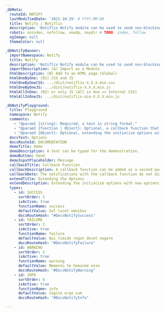 ```yaml
---
_dbMeta:
  routeId: NOTIFY
  lastModifiedDate: '2021-10-29' # YYYY-MM-DD
  title: Notify | Notiflix
  description: 'Notiflix Notify module can be used to send non-blocking alerts/notifications. This module includes 4 types of notifications: "Success", "Failure", "Warning", and "Info".'
  robots: noindex, nofollow, noodp, noydir # TODO: index, follow
  ogImage: null
  themeColor: null

_dbNotifyBanner:
  importNamespace: Notify
  title: Notify
  description: 'Notiflix Notify module can be used to send non-blocking alerts/notifications. This module includes 4 types of notifications: "Success", "Failure", "Warning", and "Info".'
  importDescription: (A) Import as a Module
  htmlDescription: (B) Add to an HTML page (Global)
  htmlOneByOne: (B1) CSS and JS
  htmlOneByOneCSS: .../dist/notiflix-X.X.X.min.css
  htmlOneByOneJS: .../dist/notiflix-X.X.X.min.js
  htmlAllInOne: (B2) or only JS (All in One => Internal CSS)
  htmlAllInOneJS: .../dist/notiflix-aio-X.X.X.min.js

_dbNotifyPlayground:
  title: Playground
  namespace: Notify
  comments:
    - "@param1 {string}: Required, a text in string format."
    - "@param2 {function | Object}: Optional, a callback function that will be called when the notification element has been clicked. Or, extending the initialize options with new options for each notification element."
    - "@param3 {Object}: Optional, extending the initialize options with new options for each notification element. (If the second parameter has been already used for a callback function.)"
  docsText: Options
  docsRouteId: DOCUMENTATION
  demoTitle: Demo
  demoDescription: A text can be typed for the demonstration.
  demoButton: Send
  demoInputPlaceholder: Message
  callbackTitle: Callback Function
  callbackDescription: A callback function can be added as a second parameter. The callback function can be used for all types of notifications.
  callbackNote: The notifications with the callback function do not disappear until they were clicked.
  extendTitle: Extending the Options
  extendDescription: Extending the initialize options with new options for each notification element.
  types:
    - id: SUCCESS
      sortOrder: 1
      isActive: true
      functionName: success
      defaultValue: Sol lucet omnibus
      docsRouteHash: "#DocsNotifySuccess"
    - id: FAILURE
      sortOrder: 2
      isActive: true
      functionName: failure
      defaultValue: Qui timide rogat docet negare
      docsRouteHash: "#DocsNotifyFailure"
    - id: WARNING
      sortOrder: 3
      isActive: true
      functionName: warning
      defaultValue: Memento te hominem esse
      docsRouteHash: "#DocsNotifyWarning"
    - id: INFO
      sortOrder: 4
      isActive: true
      functionName: info
      defaultValue: Cogito ergo sum
      docsRouteHash: "#DocsNotifyInfo"

---
```


